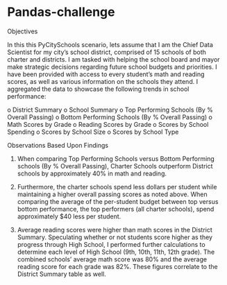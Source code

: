 # Pandas-challenge

Objectives

In this this PyCitySchools scenario, lets assume that I am the Chief Data Scientist for my city’s school district, comprised of 15 schools of both charter and districts. I am tasked with helping the school board and mayor make strategic decisions regarding future school budgets and priorities.  I have been provided with access to every student’s math and reading scores, as well as various information on the schools they attend. I aggregated the data to showcase the following trends in school performance:

o	District Summary
o	School Summary
o	Top Performing Schools (By % Overall Passing)
o	Bottom Performing Schools (By % Overall Passing)
o	Math Scores by Grade
o	Reading Scores by Grade
o	Scores by School Spending
o	Scores by School Size
o	Scores by School Type

Observations Based Upon Findings

1.	When comparing Top Performing Schools versus Bottom Performing schools (By % Overall Passing), Charter Schools outperform District schools by approximately 40% in math and reading. 

2.	Furthermore, the charter schools spend less dollars per student while maintaining a higher overall passing scores as noted above.  When comparing the average of the  per-student budget between top versus bottom performance, the top performers (all charter schools), spend approximately $40 less per student. 

3.	Average reading scores were higher than math scores in the District Summary.  Speculating whether or not students score higher as they progress through High School, I performed further calculations to determine each level of High School (9th, 10th, 11th, 12th grade). The combined schools’ average math score was 80% and the average reading score for each grade was 82%.  These figures correlate to the District Summary table as well. 
